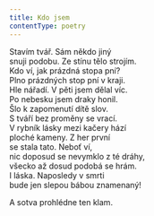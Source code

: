 ```yaml
---
title: Kdo jsem
contentType: poetry
---
```


<section>

Stavím tvář. Sám někdo jiný  
snuji podobu. Ze stínu tělo strojím.  
Kdo ví, jak prázdná stopa pní?  
Plno prázdných stop pní v kraji.  
Hle nářadí. V pěti jsem dělal víc.  
Po nebesku jsem draky honil.  
Šlo k zapomenutí dítě slov.  
S tváří bez proměny se vrací.  
V rybník lásky mezi kačery hází  
ploché kameny. Z her první  
se stala tato. Neboť ví,  
nic doposud se nevymklo z té dráhy,  
všecko až dosud podobá se hrám.  
I láska. Naposledy v smrti  
bude jen slepou bábou znamenaný!

A sotva prohlédne ten klam.

</section>
